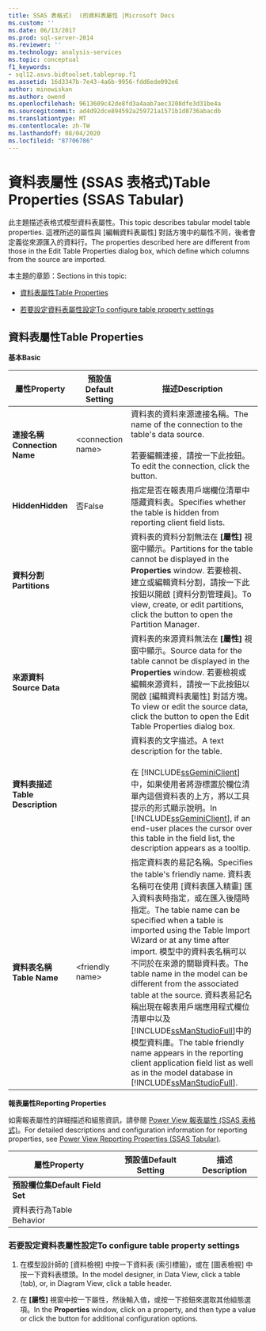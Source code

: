```yaml
---
title: SSAS 表格式)  (的資料表屬性 |Microsoft Docs
ms.custom: ''
ms.date: 06/13/2017
ms.prod: sql-server-2014
ms.reviewer: ''
ms.technology: analysis-services
ms.topic: conceptual
f1_keywords:
- sql12.asvs.bidtoolset.tableprop.f1
ms.assetid: 16d3347b-7e43-4a6b-9956-fdd6ede092e6
author: minewiskan
ms.author: owend
ms.openlocfilehash: 9613609c42de8fd3a4aab7aec3208dfe3d31be4a
ms.sourcegitcommit: ad4d92dce894592a259721a1571b1d8736abacdb
ms.translationtype: MT
ms.contentlocale: zh-TW
ms.lasthandoff: 08/04/2020
ms.locfileid: "87706786"
---
```

# <a name="table-properties-ssas-tabular"></a><span data-ttu-id="38614-102">資料表屬性 (SSAS 表格式)</span><span class="sxs-lookup"><span data-stu-id="38614-102">Table Properties (SSAS Tabular)</span></span>
  <span data-ttu-id="38614-103">此主題描述表格式模型資料表屬性。</span><span class="sxs-lookup"><span data-stu-id="38614-103">This topic describes tabular model table properties.</span></span> <span data-ttu-id="38614-104">這裡所述的屬性與 [編輯資料表屬性] 對話方塊中的屬性不同，後者會定義從來源匯入的資料行。</span><span class="sxs-lookup"><span data-stu-id="38614-104">The properties described here are different from those in the Edit Table Properties dialog box, which define which columns from the source are imported.</span></span>  
  
 <span data-ttu-id="38614-105">本主題的章節：</span><span class="sxs-lookup"><span data-stu-id="38614-105">Sections in this topic:</span></span>  
  
-   [<span data-ttu-id="38614-106">資料表屬性</span><span class="sxs-lookup"><span data-stu-id="38614-106">Table Properties</span></span>](#bkmk_properties)  
  
-   [<span data-ttu-id="38614-107">若要設定資料表屬性設定</span><span class="sxs-lookup"><span data-stu-id="38614-107">To configure table property settings</span></span>](#bkmk_config_prop)  
  
##  <a name="table-properties"></a><a name="bkmk_properties"></a><span data-ttu-id="38614-108">資料表屬性</span><span class="sxs-lookup"><span data-stu-id="38614-108">Table Properties</span></span>  
 <span data-ttu-id="38614-109">**基本**</span><span class="sxs-lookup"><span data-stu-id="38614-109">**Basic**</span></span>  
  
|<span data-ttu-id="38614-110">屬性</span><span class="sxs-lookup"><span data-stu-id="38614-110">Property</span></span>|<span data-ttu-id="38614-111">預設值</span><span class="sxs-lookup"><span data-stu-id="38614-111">Default Setting</span></span>|<span data-ttu-id="38614-112">描述</span><span class="sxs-lookup"><span data-stu-id="38614-112">Description</span></span>|  
|--------------|---------------------|-----------------|  
|<span data-ttu-id="38614-113">**連接名稱**</span><span class="sxs-lookup"><span data-stu-id="38614-113">**Connection Name**</span></span>|\<connection name>|<span data-ttu-id="38614-114">資料表的資料來源連接名稱。</span><span class="sxs-lookup"><span data-stu-id="38614-114">The name of the connection to the table's data source.</span></span><br /><br /> <span data-ttu-id="38614-115">若要編輯連接，請按一下此按鈕。</span><span class="sxs-lookup"><span data-stu-id="38614-115">To edit the connection, click the button.</span></span>|  
|<span data-ttu-id="38614-116">**Hidden**</span><span class="sxs-lookup"><span data-stu-id="38614-116">**Hidden**</span></span>|<span data-ttu-id="38614-117">否</span><span class="sxs-lookup"><span data-stu-id="38614-117">False</span></span>|<span data-ttu-id="38614-118">指定是否在報表用戶端欄位清單中隱藏資料表。</span><span class="sxs-lookup"><span data-stu-id="38614-118">Specifies whether the table is hidden from reporting client field lists.</span></span>|  
|<span data-ttu-id="38614-119">**資料分割**</span><span class="sxs-lookup"><span data-stu-id="38614-119">**Partitions**</span></span>||<span data-ttu-id="38614-120">資料表的資料分割無法在 **[屬性]** 視窗中顯示。</span><span class="sxs-lookup"><span data-stu-id="38614-120">Partitions for the table cannot be displayed in the **Properties** window.</span></span> <span data-ttu-id="38614-121">若要檢視、建立或編輯資料分割，請按一下此按鈕以開啟 [資料分割管理員]。</span><span class="sxs-lookup"><span data-stu-id="38614-121">To view, create, or edit partitions, click the button to open the Partition Manager.</span></span>|  
|<span data-ttu-id="38614-122">**來源資料**</span><span class="sxs-lookup"><span data-stu-id="38614-122">**Source Data**</span></span>||<span data-ttu-id="38614-123">資料表的來源資料無法在 **[屬性]** 視窗中顯示。</span><span class="sxs-lookup"><span data-stu-id="38614-123">Source data for the table cannot be displayed in the **Properties** window.</span></span> <span data-ttu-id="38614-124">若要檢視或編輯來源資料，請按一下此按鈕以開啟 [編輯資料表屬性] 對話方塊。</span><span class="sxs-lookup"><span data-stu-id="38614-124">To view or edit the source data, click the button to open the Edit Table Properties dialog box.</span></span>|  
|<span data-ttu-id="38614-125">**資料表描述**</span><span class="sxs-lookup"><span data-stu-id="38614-125">**Table Description**</span></span>||<span data-ttu-id="38614-126">資料表的文字描述。</span><span class="sxs-lookup"><span data-stu-id="38614-126">A text description for the table.</span></span><br /><br /> <span data-ttu-id="38614-127">在 [!INCLUDE[ssGeminiClient](../../includes/ssgeminiclient-md.md)]中，如果使用者將游標置於欄位清單內這個資料表的上方，將以工具提示的形式顯示說明。</span><span class="sxs-lookup"><span data-stu-id="38614-127">In [!INCLUDE[ssGeminiClient](../../includes/ssgeminiclient-md.md)], if an end-user places the cursor over this table in the field list, the description appears as a tooltip.</span></span>|  
|<span data-ttu-id="38614-128">**資料表名稱**</span><span class="sxs-lookup"><span data-stu-id="38614-128">**Table Name**</span></span>|\<friendly name>|<span data-ttu-id="38614-129">指定資料表的易記名稱。</span><span class="sxs-lookup"><span data-stu-id="38614-129">Specifies the table's friendly name.</span></span> <span data-ttu-id="38614-130">資料表名稱可在使用 [資料表匯入精靈] 匯入資料表時指定，或在匯入後隨時指定。</span><span class="sxs-lookup"><span data-stu-id="38614-130">The table name can be specified when a table is imported using the Table Import Wizard or at any time after import.</span></span> <span data-ttu-id="38614-131">模型中的資料表名稱可以不同於在來源的關聯資料表。</span><span class="sxs-lookup"><span data-stu-id="38614-131">The table name in the model can be different from the associated table at the source.</span></span> <span data-ttu-id="38614-132">資料表易記名稱出現在報表用戶端應用程式欄位清單中以及 [!INCLUDE[ssManStudioFull](../../includes/ssmanstudiofull-md.md)]中的模型資料庫。</span><span class="sxs-lookup"><span data-stu-id="38614-132">The table friendly name appears in the reporting client application field list as well as in the model database in [!INCLUDE[ssManStudioFull](../../includes/ssmanstudiofull-md.md)].</span></span>|  
  
 <span data-ttu-id="38614-133">**報表屬性**</span><span class="sxs-lookup"><span data-stu-id="38614-133">**Reporting Properties**</span></span>  
  
 <span data-ttu-id="38614-134">如需報表屬性的詳細描述和組態資訊，請參閱 [Power View 報表屬性 &#40;SSAS 表格式&#41;](properties-ssas-tabular.md)。</span><span class="sxs-lookup"><span data-stu-id="38614-134">For detailed descriptions and configuration information for reporting properties, see [Power View Reporting Properties &#40;SSAS Tabular&#41;](properties-ssas-tabular.md).</span></span>  
  
|<span data-ttu-id="38614-135">屬性</span><span class="sxs-lookup"><span data-stu-id="38614-135">Property</span></span>|<span data-ttu-id="38614-136">預設值</span><span class="sxs-lookup"><span data-stu-id="38614-136">Default Setting</span></span>|<span data-ttu-id="38614-137">描述</span><span class="sxs-lookup"><span data-stu-id="38614-137">Description</span></span>|  
|--------------|---------------------|-----------------|  
|<span data-ttu-id="38614-138">**預設欄位集**</span><span class="sxs-lookup"><span data-stu-id="38614-138">**Default Field Set**</span></span>|||  
|<span data-ttu-id="38614-139">資料表行為</span><span class="sxs-lookup"><span data-stu-id="38614-139">Table Behavior</span></span>|||  
  
###  <a name="to-configure-table-property-settings"></a><a name="bkmk_config_prop"></a><span data-ttu-id="38614-140">若要設定資料表屬性設定</span><span class="sxs-lookup"><span data-stu-id="38614-140">To configure table property settings</span></span>  
  
1.  <span data-ttu-id="38614-141">在模型設計師的 [資料檢視] 中按一下資料表 (索引標籤)，或在 [圖表檢視] 中按一下資料表標頭。</span><span class="sxs-lookup"><span data-stu-id="38614-141">In the model designer, in Data View, click a table (tab), or, in Diagram View, click a table header.</span></span>  
  
2.  <span data-ttu-id="38614-142">在 **[屬性]** 視窗中按一下屬性，然後輸入值，或按一下按鈕來選取其他組態選項。</span><span class="sxs-lookup"><span data-stu-id="38614-142">In the **Properties** window, click on a property, and then type a value or click the button for additional configuration options.</span></span>  
  
  
